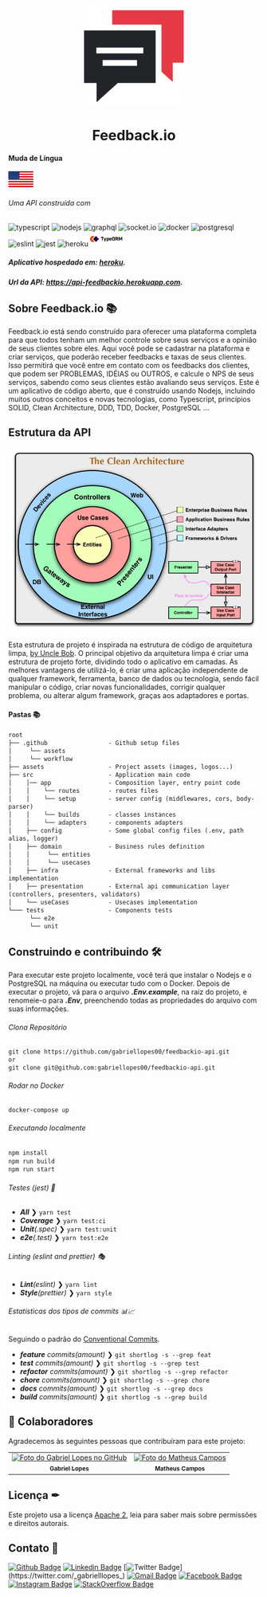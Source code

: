<p align="center"> <img src="./.github/assets/logo.svg" width="200" /> </p>
<h1 align="center"> Feedback.io </h1>

#### Muda de Língua
<p>
  <a href="https://github.com/gabriellopes00/feedbackio-api/blob/main/README.md" alt="turn lenguage">
    <img src="./.github/assets/flag-eua.jpg" alt="flag-eua" min-width="50px" max-width="50px" width="50px" alt="turn lenguage portugues">
  </a>
</p>

###### Uma API construída com

<p>
  <img src="https://cdn.svgporn.com/logos/typescript-icon.svg" alt="typescript" width="30" height="30"/>
  <img src="https://cdn.svgporn.com/logos/nodejs-icon.svg" alt="nodejs" width="30" height="30"/>
  <img src="https://cdn.svgporn.com/logos/graphql.svg" alt="graphql" width="30" height="30"/>
  <img src="https://cdn.svgporn.com/logos/socket.io.svg" alt="socket.io" width="30" height="30"/>
  <img src="https://cdn.svgporn.com/logos/docker-icon.svg" alt="docker" width="30" height="30"/>
  <img src="https://cdn.svgporn.com/logos/postgresql.svg" alt="postgresql" width="30" height="30"/>
  <img src="https://cdn.svgporn.com/logos/eslint.svg" alt="eslint" width="30" height="30"/>
  <img src="https://cdn.svgporn.com/logos/jest.svg" alt="jest" height="30">
  <img src="https://cdn.svgporn.com/logos/heroku-icon.svg" alt="heroku" height="30">
  <img src="https://github.com/typeorm/typeorm/raw/master/resources/logo_big.png" alt="typeorm" height="30">
</p>

##### Aplicativo hospedado em: _[heroku](https://www.heroku.com/)_.

##### Url da API: _https://api-feedbackio.herokuapp.com_.

<h2> Sobre Feedback.io 📚 </h2>

<p>
    Feedback.io está sendo construído para oferecer uma plataforma completa para que todos tenham um melhor controle sobre seus serviços e a opinião de seus clientes sobre eles. Aqui você pode se cadastrar na plataforma e criar serviços, que poderão receber feedbacks e taxas de seus clientes. Isso permitirá que você entre em contato com os feedbacks dos clientes, que podem ser PROBLEMAS, IDÉIAS ou OUTROS, e calcule o NPS de seus serviços, sabendo como seus clientes estão avaliando seus serviços. Este é um aplicativo de código aberto, que é construído usando Nodejs, incluindo muitos outros conceitos e novas tecnologias, como Typescript, princípios SOLID, Clean Architecture, DDD, TDD, Docker, PostgreSQL ...  
</p>

## Estrutura da API

![Clean Architecture Schema](.github/assets/clean-architecture.jpg)

Esta estrutura de projeto é inspirada na estrutura de código de arquitetura limpa, [by Uncle Bob](https://blog.cleancoder.com/uncle-bob/2012/08/13/the-clean-architecture.html). O principal objetivo da arquitetura limpa é criar uma estrutura de projeto forte, dividindo todo o aplicativo em camadas. As melhores vantagens de utilizá-lo, é criar uma aplicação independente de qualquer framework, ferramenta, banco de dados ou tecnologia, sendo fácil manipular o código, criar novas funcionalidades, corrigir qualquer problema, ou alterar algum framework, graças aos adaptadores e portas.

#### Pastas 📚

```
root
├── .github                 - Github setup files
│     └── assets
│     └── workflow
├── assets                  - Project assets (images, logos...)
├── src                     - Application main code
│    │── app                - Composition layer, entry point code
│    │    └── routes        - routes files
│    │    └── setup         - server config (middlewares, cors, body-parser)
│    │    └── builds        - classes instances
│    │    └── adapters      - components adapters
│    ├── config             - Some global config files (.env, path alias, logger)
│    ├── domain             - Business rules definition
│    │     └── entities
│    │     └── usecases
│    ├── infra              - External frameworks and libs implementation
│    ├── presentation       - External api communication layer (controllers, presenters, validators)
│    └── useCases           - Usecases implementation
└─── tests                  - Components tests
      └── e2e
      └── unit
```

## Construindo e contribuindo 🛠

Para executar este projeto localmente, você terá que instalar o Nodejs e o PostgreSQL na máquina ou executar tudo com o Docker. Depois de executar o projeto, vá para o arquivo **_.Env.example_**, na raiz do projeto, e renomeie-o para **_.Env_**, preenchendo todas as propriedades do arquivo com suas informações.



###### Clona Repositório

```git
git clone https://github.com/gabriellopes00/feedbackio-api.git
or
git clone git@github.com:gabriellopes00/feedbackio-api.git
```

###### Rodar no Docker

```docker
docker-compose up
```

###### Executando localmente

```bash
npm install
npm run build
npm run start
```

###### Testes (jest) 🧪

- _**All**_ ❯ `yarn test`
- _**Coverage**_ ❯ `yarn test:ci`
- _**Unit**(.spec)_ ❯ `yarn test:unit`
- _**e2e**(.test)_ ❯ `yarn test:e2e`

###### Linting (eslint and prettier) 🎭

- _**Lint**(eslint)_ ❯ `yarn lint`
- _**Style**(prettier)_ ❯ `yarn style`

###### Estatísticas dos tipos de commits 📊📈

Seguindo o padrão do [Conventional Commits](https://www.conventionalcommits.org/).

- _**feature** commits(amount)_ ❯ `git shortlog -s --grep feat`
- _**test** commits(amount)_ ❯ `git shortlog -s --grep test`
- _**refactor** commits(amount)_ ❯ `git shortlog -s --grep refactor`
- _**chore** commits(amount)_ ❯ `git shortlog -s --grep chore`
- _**docs** commits(amount)_ ❯ `git shortlog -s --grep docs`
- _**build** commits(amount)_ ❯ `git shortlog -s --grep build`

## 🤝 Colaboradores

Agradecemos às seguintes pessoas que contribuíram para este projeto:

<table>
  <tr>
    <td align="center">
      <a href="#">
        <img src="https://avatars.githubusercontent.com/u/69465943?v=4" width="100px;" alt="Foto do Gabriel Lopes no GitHub"/><br>
        <sub>
          <b>Gabriel Lopes</b>
        </sub>
      </a>
    </td>
    <td align="center">
      <a href="#">
        <img src="https://avatars.githubusercontent.com/u/69259671?v=4" width="100px;" alt="Foto do Matheus Campos"/><br>
        <sub>
          <b>Matheus Campos</b>
        </sub>
      </a>
    </td>
  </tr>
</table>

## Licença ✒

Este projeto usa a licença [Apache 2](https://github.com/gabriellopes00/feedbackio-api/blob/main/LICENSE.md), leia para saber mais sobre permissões e direitos autorais.

## Contato 📱

[![Github Badge](https://img.shields.io/badge/-Github-000?style=flat-square&logo=Github&logoColor=white&link=https://github.com/gabriellopes00)](https://github.com/gabriellopes00)
[![Linkedin Badge](https://img.shields.io/badge/-LinkedIn-blue?style=flat-square&logo=Linkedin&logoColor=white&link=https://www.linkedin.com/in/gabriel-lopes-6625631b0/)](https://www.linkedin.com/in/gabriel-lopes-6625631b0/)
[![Twitter Badge](https://img.shields.io/badge/-Twitter-1ca0f1?style=flat-square&labelColor=1ca0f1&logo=twitter&logoColor=white&link=https://twitter.com/_gabrielllopes_)](https://twitter.com/_gabrielllopes_)
[![Gmail Badge](https://img.shields.io/badge/-Gmail-D14836?&style=flat-square&logo=Gmail&logoColor=white&link=mailto:gabrielluislopes00@gmail.com)](mailto:gabrielluislopes00@gmail.com)
[![Facebook Badge](https://img.shields.io/badge/facebook-%231877F2.svg?&style=flat-square&logo=facebook&logoColor=white)](https://www.facebook.com/profile.php?id=100034920821684)
[![Instagram Badge](https://img.shields.io/badge/instagram-%23E4405F.svg?&style=flat-square&logo=instagram&logoColor=white)](https://www.instagram.com/_.gabriellopes/?hl=pt-br)
[![StackOverflow Badge](https://img.shields.io/badge/stack%20overflow-FE7A16?logo=stack-overflow&logoColor=white&style=flat-square)](https://stackoverflow.com/users/14099025/gabriel-lopes?tab=profile)
